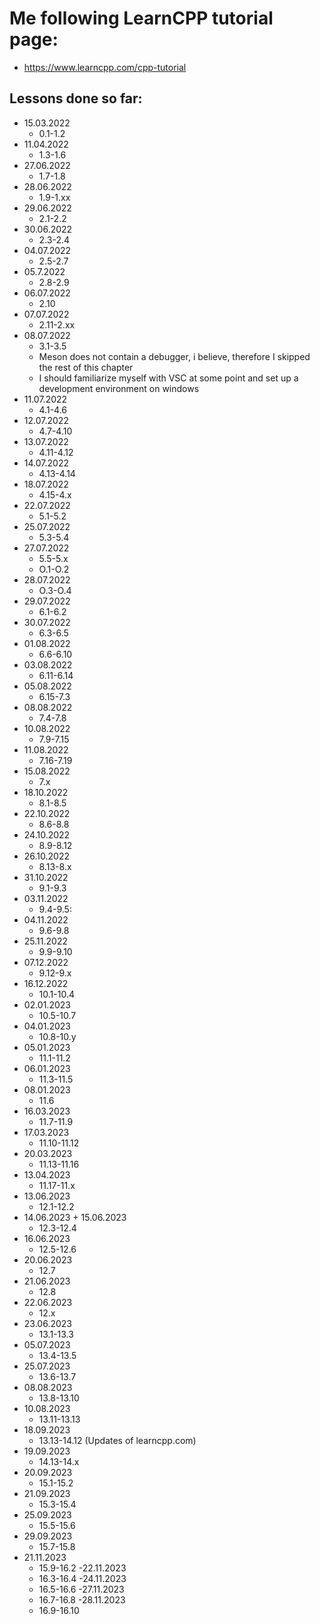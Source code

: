 # Me following LearnCPP tutorial page:
  - https://www.learncpp.com/cpp-tutorial
## Lessons done so far:
  - 15.03.2022
	* 0.1-1.2
  - 11.04.2022
	* 1.3-1.6
  - 27.06.2022
    * 1.7-1.8
  - 28.06.2022
    * 1.9-1.xx
  - 29.06.2022
    * 2.1-2.2
  - 30.06.2022
    * 2.3-2.4
  - 04.07.2022
    * 2.5-2.7
  - 05.7.2022
    * 2.8-2.9
  - 06.07.2022
    * 2.10
  - 07.07.2022
    * 2.11-2.xx
  - 08.07.2022
    * 3.1-3.5
    * Meson does not contain a debugger, i believe, therefore I skipped the rest of this chapter
    * I should familiarize myself with VSC at some point and set up a development environment on windows
  - 11.07.2022
    * 4.1-4.6
  - 12.07.2022
    * 4.7-4.10
  - 13.07.2022
    * 4.11-4.12
  - 14.07.2022
    * 4.13-4.14
  - 18.07.2022
    * 4.15-4.x
  - 22.07.2022
    * 5.1-5.2
  - 25.07.2022
    * 5.3-5.4
  - 27.07.2022
    * 5.5-5.x
    * O.1-O.2
  - 28.07.2022
    * O.3-O.4
  - 29.07.2022
    * 6.1-6.2 
  - 30.07.2022
    * 6.3-6.5
  - 01.08.2022
    * 6.6-6.10
  - 03.08.2022
    * 6.11-6.14
  - 05.08.2022
    * 6.15-7.3
  - 08.08.2022
    * 7.4-7.8
  - 10.08.2022
    * 7.9-7.15
  - 11.08.2022
    * 7.16-7.19
  - 15.08.2022
    * 7.x
  - 18.10.2022
    * 8.1-8.5
  - 22.10.2022
    * 8.6-8.8
  - 24.10.2022
    * 8.9-8.12
  - 26.10.2022
    * 8.13-8.x
  - 31.10.2022
    * 9.1-9.3
  - 03.11.2022
    * 9.4-9.5:
  - 04.11.2022
    * 9.6-9.8
  - 25.11.2022
    * 9.9-9.10
  - 07.12.2022
    * 9.12-9.x
  - 16.12.2022
    * 10.1-10.4
  - 02.01.2023
    * 10.5-10.7
  - 04.01.2023
    * 10.8-10.y
  - 05.01.2023
    * 11.1-11.2
  - 06.01.2023
    * 11.3-11.5
  - 08.01.2023
    * 11.6
  - 16.03.2023
    * 11.7-11.9
  - 17.03.2023
    * 11.10-11.12
  - 20.03.2023
    * 11.13-11.16
  - 13.04.2023
    * 11.17-11.x
  - 13.06.2023
    * 12.1-12.2
  - 14.06.2023 + 15.06.2023
    * 12.3-12.4
  - 16.06.2023
    * 12.5-12.6
  - 20.06.2023
    * 12.7
  - 21.06.2023
    * 12.8
  - 22.06.2023
    * 12.x
  - 23.06.2023
    * 13.1-13.3
  - 05.07.2023
    * 13.4-13.5
  - 25.07.2023
    * 13.6-13.7
  - 08.08.2023
    * 13.8-13.10
  - 10.08.2023
    * 13.11-13.13
  - 18.09.2023
    * 13.13-14.12 (Updates of learncpp.com)
  - 19.09.2023
    * 14.13-14.x
  - 20.09.2023
    * 15.1-15.2
  - 21.09.2023
    * 15.3-15.4
  - 25.09.2023
    * 15.5-15.6
  - 29.09.2023
    * 15.7-15.8
  - 21.11.2023
    * 15.9-16.2
  -22.11.2023
    * 16.3-16.4
  -24.11.2023
    * 16.5-16.6
  -27.11.2023
    * 16.7-16.8
  -28.11.2023
    * 16.9-16.10
